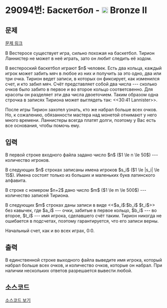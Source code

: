 # 29094번: Баскетбол - <img src="https://static.solved.ac/tier_small/4.svg" style="height:20px" /> Bronze II

<!-- performance -->

<!-- 문제 제출 후 깃허브에 푸시를 했을 때 제출한 코드의 성능이 입력될 공간입니다.-->

<!-- end -->

## 문제

[문제 링크](https://boj.kr/29094)


<p>В Вестеросе существует игра, сильно похожая на баскетбол. Тирион Ланнистер не может в неё играть, зато он любит следить её ходом.</p>

<p>В вестероский баскетбол играют $n$ человек. Есть два кольца, каждый игрок может забить мяч в любое из них и получить за это одно, два или три очка. Тирион ведет записи, в которых он фиксирует, как изменился счет, и кто забил мяч. Счёт представляет собой два числа --- сколько очков было забито в первое и во второе кольцо соответсвенно. Для красоты он разделяет эти два числа двоеточием. Таким образом одна строчка в записях Тириона может выглядеть так: &lt;&lt;30:41 Lannister&gt;&gt;.</p>

<p>После игры Тирион захотел узнать, кто же набрал больше всех очков. Но, к сожалению, обязанности мастера над монетой отнимают у него много времени. Ланнистеры всегда платят долги, поэтому у Вас есть все основания, чтобы помочь ему.</p>



## 입력


<p>В первой строке входного файла задано число $n$ ($1 \le n \le 50$) --- количество игроков.</p>

<p>В следующих $n$ строках записаны имена игроков $s_i$ ($1 \le |s_i| \le 15$). Имена состоят только из больших и маленьких букв латинского алфавита.</p>

<p>В строке с номером $n+2$ дано число $m$ ($1 \le m \le 500$) --- количество записей Тириона.</p>

<p>В следующих $m$ строках даны записи в виде &lt;&lt;$a_i$:$b_i$ $t_i$&gt;&gt; без кавычек, где $a_i$ --- очки, забитые в первое кольцо, $b_i$ --- во второе, $t_i$ --- имя игрока, сделавшего счёт таким. Тирион никогда не ошибается в подсчетах, поэтому гарантируется, что его записи верны.</p>

<p>Начальный счет, как и во всех играх, 0:0.</p>



## 출력


<p>В единственной строке выходного файла выведите имя игрока, который набрал больше всех очков, и количество очков, которые он набрал. При наличии нескольких ответов разрешается вывести любой.</p>



## 소스코드

[소스코드 보기](Баскетбол.py)